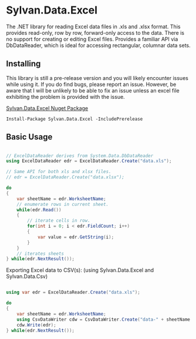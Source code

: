 # Sylvan.Data.Excel

The .NET library for reading Excel data files in .xls and .xlsx format.
This provides read-only, row by row, forward-only access to the data.
There is no support for creating or editing Excel files.
Provides a familiar API via DbDataReader, which is ideal for accessing rectangular, columnar data sets.

## Installing

This library is still a pre-release version and you will likely encounter issues while using it.
If you do find bugs, please report an issue. However, be aware that I will be unlikely to be able 
to fix an issue unless an excel file exhibiting the problem is provided with the issue.

[Sylvan.Data.Excel Nuget Package](https://www.nuget.org/packages/Sylvan.Data.Excel/)

`Install-Package Sylvan.Data.Excel -IncludePrerelease`

## Basic Usage
```C#

// ExcelDataReader derives from System.Data.DbDataReader
using ExcelDataReader edr = ExcelDataReader.Create("data.xls");

// Same API for both xls and xlsx files.
// edr = ExcelDataReader.Create("data.xlsx");

do 
{
	var sheetName = edr.WorksheetName;
	// enumerate rows in current sheet.
	while(edr.Read())
	{
		// iterate cells in row.
		for(int i = 0; i < edr.FieldCount; i++)
		{
			var value = edr.GetString(i);
		}
	}
	// iterates sheets
} while(edr.NextResult());

```

Exporting Excel data to CSV(s): (using Sylvan.Data.Excel and Sylvan.Data.Csv)
```C#

using var edr = ExcelDataReader.Create("data.xls");

do 
{
	var sheetName = edr.WorksheetName;
	using CsvDataWriter cdw = CsvDataWriter.Create("data-" + sheetName + ".csv")
	cdw.Write(edr);
} while(edr.NextResult());

```
